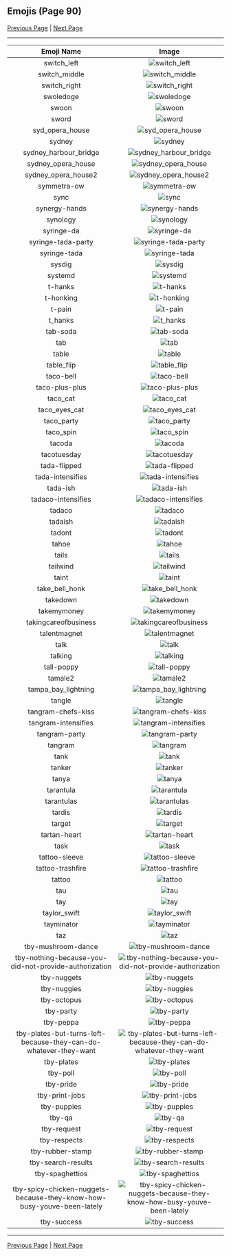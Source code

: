 
## Emojis (Page 90)

[Previous Page](/docs/hashicorp/page-s-0089.md)
  | [Next Page](/docs/hashicorp/page-t-0091.md)

<hr />

|Emoji Name|Image|
| :-: | :-: |
|switch_left| ![switch_left](/emojis/hashicorp/switch_left.png)|
|switch_middle| ![switch_middle](/emojis/hashicorp/switch_middle.png)|
|switch_right| ![switch_right](/emojis/hashicorp/switch_right.png)|
|swoledoge| ![swoledoge](/emojis/hashicorp/swoledoge.png)|
|swoon| ![swoon](/emojis/hashicorp/swoon.png)|
|sword| ![sword](/emojis/hashicorp/sword.png)|
|syd_opera_house| ![syd_opera_house](/emojis/hashicorp/syd_opera_house.jpg)|
|sydney| ![sydney](/emojis/hashicorp/sydney.png)|
|sydney_harbour_bridge| ![sydney_harbour_bridge](/emojis/hashicorp/sydney_harbour_bridge.jpg)|
|sydney_opera_house| ![sydney_opera_house](/emojis/hashicorp/sydney_opera_house.gif)|
|sydney_opera_house2| ![sydney_opera_house2](/emojis/hashicorp/sydney_opera_house2.jpg)|
|symmetra-ow| ![symmetra-ow](/emojis/hashicorp/symmetra-ow.png)|
|sync| ![sync](/emojis/hashicorp/sync.jpg)|
|synergy-hands| ![synergy-hands](/emojis/hashicorp/synergy-hands.jpg)|
|synology| ![synology](/emojis/hashicorp/synology.png)|
|syringe-da| ![syringe-da](/emojis/hashicorp/syringe-da.png)|
|syringe-tada-party| ![syringe-tada-party](/emojis/hashicorp/syringe-tada-party.gif)|
|syringe-tada| ![syringe-tada](/emojis/hashicorp/syringe-tada.png)|
|sysdig| ![sysdig](/emojis/hashicorp/sysdig.png)|
|systemd| ![systemd](/emojis/hashicorp/systemd.png)|
|t-hanks| ![t-hanks](/emojis/hashicorp/t-hanks.png)|
|t-honking| ![t-honking](/emojis/hashicorp/t-honking.gif)|
|t-pain| ![t-pain](/emojis/hashicorp/t-pain.jpg)|
|t_hanks| ![t_hanks](/emojis/hashicorp/t_hanks.png)|
|tab-soda| ![tab-soda](/emojis/hashicorp/tab-soda.jpg)|
|tab| ![tab](/emojis/hashicorp/tab.png)|
|table| ![table](/emojis/hashicorp/table.png)|
|table_flip| ![table_flip](/emojis/hashicorp/table_flip.gif)|
|taco-bell| ![taco-bell](/emojis/hashicorp/taco-bell.png)|
|taco-plus-plus| ![taco-plus-plus](/emojis/hashicorp/taco-plus-plus.png)|
|taco_cat| ![taco_cat](/emojis/hashicorp/taco_cat.png)|
|taco_eyes_cat| ![taco_eyes_cat](/emojis/hashicorp/taco_eyes_cat.jpg)|
|taco_party| ![taco_party](/emojis/hashicorp/taco_party.png)|
|taco_spin| ![taco_spin](/emojis/hashicorp/taco_spin.gif)|
|tacoda| ![tacoda](/emojis/hashicorp/tacoda.png)|
|tacotuesday| ![tacotuesday](/emojis/hashicorp/tacotuesday.png)|
|tada-flipped| ![tada-flipped](/emojis/hashicorp/tada-flipped.png)|
|tada-intensifies| ![tada-intensifies](/emojis/hashicorp/tada-intensifies.gif)|
|tada-ish| ![tada-ish](/emojis/hashicorp/tada-ish.png)|
|tadaco-intensifies| ![tadaco-intensifies](/emojis/hashicorp/tadaco-intensifies.gif)|
|tadaco| ![tadaco](/emojis/hashicorp/tadaco.png)|
|tadaish| ![tadaish](/emojis/hashicorp/tadaish.png)|
|tadont| ![tadont](/emojis/hashicorp/tadont.png)|
|tahoe| ![tahoe](/emojis/hashicorp/tahoe.png)|
|tails| ![tails](/emojis/hashicorp/tails.gif)|
|tailwind| ![tailwind](/emojis/hashicorp/tailwind.png)|
|taint| ![taint](/emojis/hashicorp/taint.png)|
|take_bell_honk| ![take_bell_honk](/emojis/hashicorp/take_bell_honk.jpg)|
|takedown| ![takedown](/emojis/hashicorp/takedown.jpg)|
|takemymoney| ![takemymoney](/emojis/hashicorp/takemymoney.png)|
|takingcareofbusiness| ![takingcareofbusiness](/emojis/hashicorp/takingcareofbusiness.jpg)|
|talentmagnet| ![talentmagnet](/emojis/hashicorp/talentmagnet.png)|
|talk| ![talk](/emojis/hashicorp/talk.png)|
|talking| ![talking](/emojis/hashicorp/talking.png)|
|tall-poppy| ![tall-poppy](/emojis/hashicorp/tall-poppy.png)|
|tamale2| ![tamale2](/emojis/hashicorp/tamale2.png)|
|tampa_bay_lightning| ![tampa_bay_lightning](/emojis/hashicorp/tampa_bay_lightning.png)|
|tangle| ![tangle](/emojis/hashicorp/tangle.jpg)|
|tangram-chefs-kiss| ![tangram-chefs-kiss](/emojis/hashicorp/tangram-chefs-kiss.png)|
|tangram-intensifies| ![tangram-intensifies](/emojis/hashicorp/tangram-intensifies.gif)|
|tangram-party| ![tangram-party](/emojis/hashicorp/tangram-party.gif)|
|tangram| ![tangram](/emojis/hashicorp/tangram.png)|
|tank| ![tank](/emojis/hashicorp/tank.png)|
|tanker| ![tanker](/emojis/hashicorp/tanker.png)|
|tanya| ![tanya](/emojis/hashicorp/tanya.png)|
|tarantula| ![tarantula](/emojis/hashicorp/tarantula.jpg)|
|tarantulas| ![tarantulas](/emojis/hashicorp/tarantulas.png)|
|tardis| ![tardis](/emojis/hashicorp/tardis.gif)|
|target| ![target](/emojis/hashicorp/target.jpg)|
|tartan-heart| ![tartan-heart](/emojis/hashicorp/tartan-heart.png)|
|task| ![task](/emojis/hashicorp/task.png)|
|tattoo-sleeve| ![tattoo-sleeve](/emojis/hashicorp/tattoo-sleeve.png)|
|tattoo-trashfire| ![tattoo-trashfire](/emojis/hashicorp/tattoo-trashfire.png)|
|tattoo| ![tattoo](/emojis/hashicorp/tattoo.png)|
|tau| ![tau](/emojis/hashicorp/tau.png)|
|tay| ![tay](/emojis/hashicorp/tay.jpg)|
|taylor_swift| ![taylor_swift](/emojis/hashicorp/taylor_swift.png)|
|tayminator| ![tayminator](/emojis/hashicorp/tayminator.png)|
|taz| ![taz](/emojis/hashicorp/taz.png)|
|tby-mushroom-dance| ![tby-mushroom-dance](/emojis/hashicorp/tby-mushroom-dance.gif)|
|tby-nothing-because-you-did-not-provide-authorization| ![tby-nothing-because-you-did-not-provide-authorization](/emojis/hashicorp/tby-nothing-because-you-did-not-provide-authorization.png)|
|tby-nuggets| ![tby-nuggets](/emojis/hashicorp/tby-nuggets.png)|
|tby-nuggies| ![tby-nuggies](/emojis/hashicorp/tby-nuggies.png)|
|tby-octopus| ![tby-octopus](/emojis/hashicorp/tby-octopus.png)|
|tby-party| ![tby-party](/emojis/hashicorp/tby-party.gif)|
|tby-peppa| ![tby-peppa](/emojis/hashicorp/tby-peppa.png)|
|tby-plates-but-turns-left-because-they-can-do-whatever-they-want| ![tby-plates-but-turns-left-because-they-can-do-whatever-they-want](/emojis/hashicorp/tby-plates-but-turns-left-because-they-can-do-whatever-they-want.png)|
|tby-plates| ![tby-plates](/emojis/hashicorp/tby-plates.png)|
|tby-poll| ![tby-poll](/emojis/hashicorp/tby-poll.png)|
|tby-pride| ![tby-pride](/emojis/hashicorp/tby-pride.png)|
|tby-print-jobs| ![tby-print-jobs](/emojis/hashicorp/tby-print-jobs.png)|
|tby-puppies| ![tby-puppies](/emojis/hashicorp/tby-puppies.png)|
|tby-qa| ![tby-qa](/emojis/hashicorp/tby-qa.gif)|
|tby-request| ![tby-request](/emojis/hashicorp/tby-request.png)|
|tby-respects| ![tby-respects](/emojis/hashicorp/tby-respects.png)|
|tby-rubber-stamp| ![tby-rubber-stamp](/emojis/hashicorp/tby-rubber-stamp.png)|
|tby-search-results| ![tby-search-results](/emojis/hashicorp/tby-search-results.png)|
|tby-spaghettios| ![tby-spaghettios](/emojis/hashicorp/tby-spaghettios.png)|
|tby-spicy-chicken-nuggets-because-they-know-how-busy-youve-been-lately| ![tby-spicy-chicken-nuggets-because-they-know-how-busy-youve-been-lately](/emojis/hashicorp/tby-spicy-chicken-nuggets-because-they-know-how-busy-youve-been-lately.png)|
|tby-success| ![tby-success](/emojis/hashicorp/tby-success.gif)|

<hr/>

[Previous Page](/docs/hashicorp/page-s-0089.md)
  | [Next Page](/docs/hashicorp/page-t-0091.md)